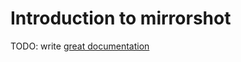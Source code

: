 # Introduction to mirrorshot

TODO: write [great documentation](http://jacobian.org/writing/great-documentation/what-to-write/)
